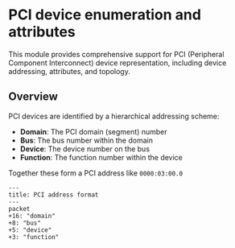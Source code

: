 # PCI device enumeration and attributes

This module provides comprehensive support for PCI (Peripheral Component Interconnect)
device representation, including device addressing, attributes, and topology.

## Overview

PCI devices are identified by a hierarchical addressing scheme:

- **Domain**: The PCI domain (segment) number
- **Bus**: The bus number within the domain
- **Device**: The device number on the bus
- **Function**: The function number within the device

Together these form a PCI address like `0000:03:00.0`

```mermaid
---
title: PCI address format
---
packet
+16: "domain"
+8: "bus"
+5: "device"
+3: "function"
```
